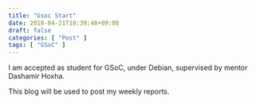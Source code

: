 ```yaml
---
title: "Gsoc Start"
date: 2018-04-21T18:39:48+09:00
draft: false
categories: [ "Post" ]
tags: [ "GSoC" ]
---
```


I am accepted as student for GSoC, under Debian, supervised by mentor Dashamir Hoxha.

This blog will be used to post my weekly reports.